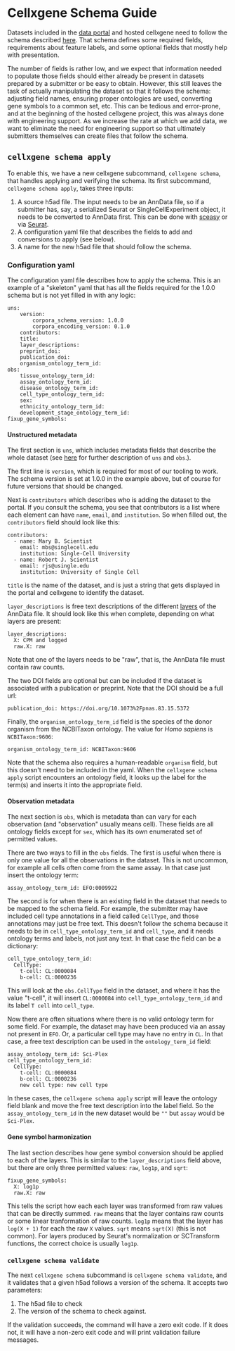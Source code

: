 # Cellxgene Schema Guide

Datasets included in the [data portal](https://cellxgene.cziscience.com/) and hosted cellxgene need to follow the schema
described [here](https://github.com/chanzuckerberg/single-cell-curation/blob/main/schema/2.0.0/schema.md). That
schema defines some required fields, requirements about feature labels, and some optional fields that mostly help with
presentation.

The number of fields is rather low, and we expect that information needed to populate those fields should either already
be present in datasets prepared by a submitter or be easy to obtain. However, this still leaves the task of actually
manipulating the dataset so that it follows the schema: adjusting field names, ensuring proper ontologies are used,
converting gene symbols to a common set, etc. This can be tedious and error-prone, and at the beginning of the hosted
cellxgene project, this was always done with engineering support. As we increase the rate at which we add data, we want
to eliminate the need for engineering support so that ultimately submitters themselves can create files that follow the
schema.

## `cellxgene schema apply`

To enable this, we have a new cellxgene subcommand, `cellxgene schema`, that handles applying and verifying the schema.
Its first subcommand, `cellxgene schema apply`, takes three inputs:

1. A source h5ad file. The input needs to be an AnnData file, so if a submitter has, say, a serialized Seurat or
   SingleCellExperiment object, it needs to be converted to AnnData first. This can be done with
   [sceasy](https://github.com/cellgeni/sceasy) or via
   [Seurat](https://satijalab.org/seurat/v3.1/conversion_vignette.html).
2. A configuration yaml file that describes the fields to add and conversions to apply (see below).
3. A name for the new h5ad file that should follow the schema.

### Configuration yaml

The configuration yaml file describes how to apply the schema. This is an example of a "skeleton" yaml that has all the
fields required for the 1.0.0 schema but is not yet filled in with any logic:

```
uns:
    version:
        corpora_schema_version: 1.0.0
        corpora_encoding_version: 0.1.0
    contributors:
    title:
    layer_descriptions:
    preprint_doi:
    publication_doi:
    organism_ontology_term_id:
obs:
    tissue_ontology_term_id:
    assay_ontology_term_id:
    disease_ontology_term_id:
    cell_type_ontology_term_id:
    sex:
    ethnicity_ontology_term_id:
    development_stage_ontology_term_id:
fixup_gene_symbols:
```

#### Unstructured metadata
The first section is `uns`, which includes metadata fields that describe the whole dataset (see 
[here](https://anndata.readthedocs.io/en/latest/) for further description of `uns` and `obs`.).

The first line is `version`, which is required for most of our tooling to work. The schema version is set at
1.0.0 in the example above, but of course for future versions that should be changed.

Next is `contributors` which describes who is adding the dataset to the portal. If you consult the schema, you see that
contributors is a list where each element can have `name`, `email`, and `institution`. So when filled out, the
`contributors` field should look like this:

```
contributors:
  - name: Mary B. Scientist
    email: mbs@singlecell.edu
    institution: Single-Cell University
  - name: Robert J. Scientist
    email: rjs@usingle.edu
    institution: University of Single Cell
```

`title` is the name of the dataset, and is just a string that gets displayed in the portal and cellxgene to identify the
dataset.

`layer_descriptions` is free text descriptions of the different
[layers](https://anndata.readthedocs.io/en/latest/anndata.AnnData.layers.html) of the AnnData file. It should look like
this when complete, depending on what layers are present:
```
layer_descriptions:
  X: CPM and logged
  raw.X: raw
```
Note that one of the layers needs to be "raw", that is, the AnnData file must contain raw counts.

The two DOI fields are optional but can be included if the dataset is associated with a publication or preprint. Note
that the DOI should be a full url:
```
publication_doi: https://doi.org/10.1073%2Fpnas.83.15.5372
```

Finally, the `organism_ontology_term_id` field is the species of the donor organism from the NCBITaxon ontology. The
value for _Homo sapiens_ is `NCBITaxon:9606`:
```
organism_ontology_term_id: NCBITaxon:9606
```
Note that the schema also requires a human-readable `organism` field, but this doesn't need to be included in the yaml.
When the `cellxgene schema apply` script encounters an ontology field, it looks up the label for the term(s) and inserts it
into the appropriate field.


#### Observation metadata
The next section is `obs`, which is metadata than can vary for each observation (and "observation" usually means cell).
These fields are all ontology fields except for `sex`, which has its own enumerated set of permitted values.

There are two ways to fill in the `obs` fields. The first is useful when there is only one value for all the
observations in the dataset. This is not uncommon, for example all cells often come from the same assay. In that case
just insert the ontology term:
```
assay_ontology_term_id: EFO:0009922
```

The second is for when there is an existing field in the dataset that needs to be mapped to the schema field. For
example, the submitter may have included cell type annotations in a field called `CellType`, and those annotations may
just be free text. This doesn't follow the schema because it needs to be in `cell_type_ontology_term_id` and
`cell_type`, and it needs ontology terms and labels, not just any text. In that case the field can be a dictionary:

```
cell_type_ontology_term_id:
  CellType:
    t-cell: CL:0000084
    b-cell: CL:0000236
```

This will look at the `obs.CellType` field in the dataset, and where it has the value "t-cell", it will insert
`CL:0000084` into `cell_type_ontology_term_id` and its label `T cell` into `cell_type`.

Now there are often situations where there is no valid ontology term for some field. For example, the dataset may have
been produced via an assay not present in `EFO`. Or, a particular cell type may have no entry in `CL`. In that case, a
free text description can be used in the `ontology_term_id` field:

```
assay_ontology_term_id: Sci-Plex
cell_type_ontology_term_id:
  CellType:
    t-cell: CL:0000084
    b-cell: CL:0000236
    new cell type: new cell type
```

In these cases, the `cellxgene schema apply` script will leave the ontology field blank and move the free text
description into the label field. So the `assay_ontology_term_id` in the new dataset would be `""` but `assay` would be
`Sci-Plex`.


#### Gene symbol harmonization

The last section describes how gene symbol conversion should be applied to each of the layers. This is similar to the
`layer_descriptions` field above, but there are only three permitted values: `raw`, `log1p`, and `sqrt`:

```
fixup_gene_symbols:
  X: log1p
  raw.X: raw
```

This tells the script how each each layer was transformed from raw values that can be directly summed. `raw` means that
the layer contains raw counts or some linear tranformation of raw counts. `log1p` means that the layer has `log(X + 1)`
for each the raw `X` values. `sqrt` means `sqrt(X)` (this is not common). For layers produced by Seurat's normalization
or SCTransform functions, the correct choice is usually `log1p`.


### `cellxgene schema validate`

The next `cellxgene schema` subcommand is `cellxgene schema validate`, and it validates that a given h5ad follows a
version of the schema. It accepts two parameters:

1. The h5ad file to check
2. The version of the schema to check against.

If the validation succeeds, the command will have a zero exit code. If it does not, it will have a non-zero exit code
and will print validation failure messages.
